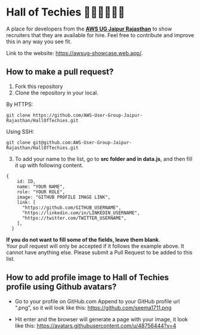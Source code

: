 # Hall of Techies 👩🏼‍💻🧑🏼‍💻

A place for developers from the **[AWS UG Jaipur Rajasthan](https://www.youtube.com/c/awsusergroupjaipurrajasthan)** to show recruiters that they are available for hire. Feel free to contribute and improve this in any way you see fit.

Link to the website: https://awsug-showcase.web.app/.

## How to make a pull request?

1. Fork this repository
2. Clone the repository in your local.

By HTTPS:
``` 
git clone https://github.com/AWS-User-Group-Jaipur-Rajasthan/HallOfTechies.git 
```
Using SSH:

```
git clone git@github.com:AWS-User-Group-Jaipur-Rajasthan/HallOfTechies.git
```

3. To add your name to the list, go to **src folder and in data.js**, and then fill it up with following content. 
```
{
    id: ID,
    name: "YOUR NAME",
    role: "YOUR ROLE",
    image: "GITHUB PROFILE IMAGE LINK",
    link: [
      "https://github.com/GITHUB_USERNAME",
      "https://linkedin.com/in/LINKEDIN_USERNAME",
      "https://twitter.com/TWITTER_USERNAME",
    ],
  }
```


**If you do not want to fill some of the fields, leave them blank**.  
Your pull request will only be accepted if it follows the example above. It cannot have anything else.
Please submit a Pull Request to be added to this list. 

## How to add profile image to Hall of Techies profile using Github avatars?

- Go to your profile on GitHub.com
Append to your GitHub profile url “.png”, so it will look like this:
https://github.com/seema1711.png

- Hit enter and the browser will generate a page with your image, it look like this: https://avatars.githubusercontent.com/u/48756444?v=4



